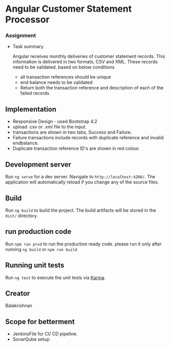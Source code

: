 # Angular Customer Statement Processor #

### Assignment ###

* Task summary

  Angular receives monthly deliveries of customer statement records. This information is delivered in two formats, CSV and XML. These records need to be validated. based on below conditions
  
     * all transaction references should be unique
     * end balance needs to be validated 
     * Return both the transaction reference and description of each of the failed records

## Implementation

* Responsive Design - used Bootstrap 4.2
* upload .csv or .xml file to the input.
* transactions are shown in two tabs, Success and Failure.
* Failure transactions include records with duplicate reference and invalid endbalance.
* Duplicate transaction reference ID's are shown in red colour.

## Development server

Run `ng serve` for a dev server. Navigate to `http://localhost:4200/`. The application will automatically reload if you change any of the source files.

## Build

Run `ng build` to build the project. The build artifacts will be stored in the `dist/` directory.

## run production code 

Run `npm run prod` to run the production ready code. please run it only after running `ng build` or `npm run build`

## Running unit tests

Run `ng test` to execute the unit tests via [Karma](https://karma-runner.github.io).

## Creator

Balakrishnan 

## Scope for betterment

* JenkinsFile for CI/ CD pipeline.
* SonarQube setup
